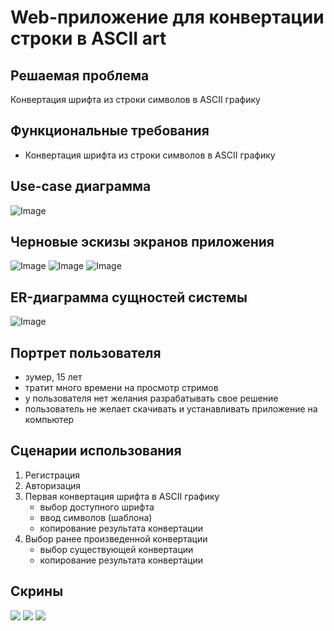 # Web-приложение для конвертации строки в ASCII art

## Решаемая проблема
Конвертация шрифта из строки символов в ASCII графику

## Функциональные требования
- Конвертация шрифта из строки символов в ASCII графику

## Use-case диаграмма
![Image](docs/img/use-case-diagram.svg)

## Черновые эскизы экранов приложения
![Image](docs/img/registration_view.svg)
![Image](docs/img/auth_view.svg)
![Image](docs/img/converter_view.svg)

## ER-диаграмма сущностей системы
![Image](docs/img/er-diagram.svg) 

## Портрет пользователя
* зумер, 15 лет
* тратит много времени на просмотр стримов
* у пользователя нет желания разрабатывать свое решение
* пользователь не желает скачивать и устанавливать приложение на компьютер

## Сценарии использования
1) Регистрация
2) Авторизация
3) Первая конвертация шрифта в ASCII графику
	- выбор доступного шрифта
	- ввод символов (шаблона)
	- копирование результата конвертации
4) Выбор ранее произведенной конвертации
	- выбор существующей конвертации
	- копирование результата конвертации

## Скрины

![](screens/page2.png)
![](screens/page1.png)
![](screens/page3.png)
